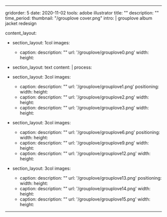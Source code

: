 ---

gridorder: 5
date: 2020-11-02
tools: adobe illustrator
title: ""
description: ""
time_period:
thumbnail: "/grouplove cover.png"
intro: |
 grouplove album jacket redesign

content_layout:
  
  - section_layout: 1col
    images:
      - caption:
        description: ""
        url: '/grouplove/grouplove0.png'
        width:
        height:

  - section_layout: text
    content: |
      process:

  - section_layout: 3col
    images:
      - caption:
        description: ""
        url: '/grouplove/grouplove1.png'
        positioning: 
        width:
        height:
      - caption:
        description: ""
        url: '/grouplove/grouplove2.png'
        width:
        height:
      - caption:
        description: ""
        url: '/grouplove/grouplove3.png'
        width:
        height:
 
  - section_layout: 3col
    images:
      - caption:
        description: ""
        url: '/grouplove/grouplove6.png'
        positioning: 
        width:
        height:
      - caption:
        description: ""
        url: '/grouplove/grouplove9.png'
        width:
        height:
      - caption:
        description: ""
        url: '/grouplove/grouplove12.png'
        width:
        height:

  - section_layout: 3col
    images:
      - caption:
        description: ""
        url: '/grouplove/grouplove13.png'
        positioning: 
        width:
        height:
      - caption:
        description: ""
        url: '/grouplove/grouplove14.png'
        width:
        height:
      - caption:
        description: ""
        url: '/grouplove/grouplove15.png'
        width:
        height:
---